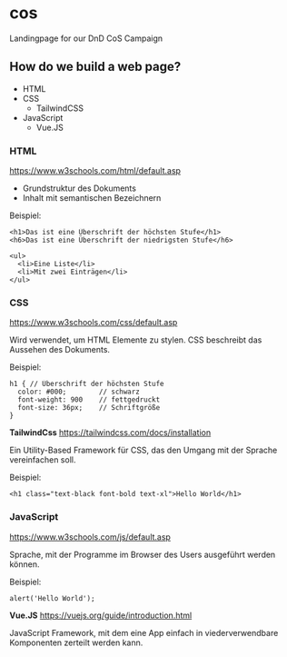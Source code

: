 # cos
Landingpage for our DnD CoS Campaign

## How do we build a web page?

* HTML
* CSS
  * TailwindCSS
* JavaScript
  * Vue.JS

### HTML
https://www.w3schools.com/html/default.asp

* Grundstruktur des Dokuments
* Inhalt mit semantischen Bezeichnern

Beispiel:
```
<h1>Das ist eine Überschrift der höchsten Stufe</h1>
<h6>Das ist eine Überschrift der niedrigsten Stufe</h6>

<ul>
  <li>Eine Liste</li>
  <li>Mit zwei Einträgen</li>
</ul>
```

### CSS
https://www.w3schools.com/css/default.asp

Wird verwendet, um HTML Elemente zu stylen.
CSS beschreibt das Aussehen des Dokuments.

Beispiel:
```
h1 { // Überschrift der höchsten Stufe
  color: #000;        // schwarz
  font-weight: 900    // fettgedruckt
  font-size: 36px;    // Schriftgröße
}
```

**TailwindCss**
https://tailwindcss.com/docs/installation

Ein Utility-Based Framework für CSS, das den Umgang mit der Sprache vereinfachen soll.

Beispiel:
```
<h1 class="text-black font-bold text-xl">Hello World</h1>
```

### JavaScript
https://www.w3schools.com/js/default.asp

Sprache, mit der Programme im Browser des Users ausgeführt werden können.

Beispiel:
``` 
alert('Hello World');
```

**Vue.JS** 
https://vuejs.org/guide/introduction.html

JavaScript Framework, mit dem eine App einfach in viederverwendbare Komponenten zerteilt werden kann.
